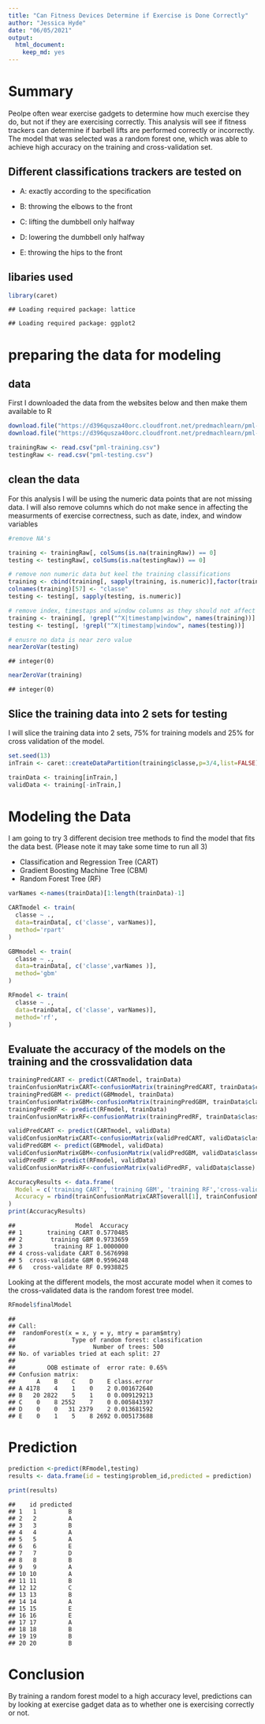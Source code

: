 ```yaml
---
title: "Can Fitness Devices Determine if Exercise is Done Correctly"
author: "Jessica Hyde"
date: "06/05/2021"
output: 
  html_document: 
    keep_md: yes
---
```


# Summary

Peolpe often wear exercise gadgets to determine how much exercise they do, but not if they are exercising correctly.  This analysis will see if fitness trackers can determine if barbell lifts are performed correctly or incorrectly.  The model that was selected was a random forest one, which was able to achieve high accuracy on the training and cross-validation set. 

## Different classifications trackers are tested on

* A: exactly according to the specification

* B: throwing the elbows to the front

* C: lifting the dumbbell only halfway

* D: lowering the dumbbell only halfway

* E: throwing the hips to the front




## libaries used


```r
library(caret)
```

```
## Loading required package: lattice
```

```
## Loading required package: ggplot2
```

# preparing the data for modeling

## data 

First I downloaded the data from the websites below and then make them available to R


```r
download.file("https://d396qusza40orc.cloudfront.net/predmachlearn/pml-training.csv","pml-training.csv")
download.file("https://d396qusza40orc.cloudfront.net/predmachlearn/pml-testing.csv","pml-testing.csv")

trainingRaw <- read.csv("pml-training.csv")
testingRaw <- read.csv("pml-testing.csv")
```

## clean the data

For this analysis I will be using the numeric data points that are not missing data.  I will also remove columns which do not
make sence in affecting the measurments of exercise correctness, such as date, index, and window variables


```r
#remove NA's

training <- trainingRaw[, colSums(is.na(trainingRaw)) == 0]
testing <- testingRaw[, colSums(is.na(testingRaw)) == 0]

# remove non numeric data but keel the training classifications
training <- cbind(training[, sapply(training, is.numeric)],factor(training$classe))
colnames(training)[57] <- "classe"
testing <- testing[, sapply(testing, is.numeric)]

# remove index, timestaps and window columns as they should not affect analysis
training <- training[, !grepl("^X|timestamp|window", names(training))]
testing <- testing[, !grepl("^X|timestamp|window", names(testing))]

# enusre no data is near zero value
nearZeroVar(testing)
```

```
## integer(0)
```

```r
nearZeroVar(training)
```

```
## integer(0)
```
## Slice the training data into 2 sets for testing 

I will slice the training data into 2 sets, 75%  for training models and 25% for cross validation of the model.  


```r
set.seed(13)
inTrain <- caret::createDataPartition(training$classe,p=3/4,list=FALSE)

trainData <- training[inTrain,]
validData <- training[-inTrain,]
```

# Modeling the Data
I am going to try 3 different decision tree methods to find the model that fits the data best. (Please note it may take some time to run all 3)

* Classification and Regression Tree (CART)
* Gradient Boosting Machine Tree (CBM)
* Random Forest Tree (RF)


```r
varNames <-names(trainData)[1:length(trainData)-1]

CARTmodel <- train(
  classe ~ ., 
  data=trainData[, c('classe', varNames)],
  method='rpart'
)

GBMmodel <- train(
  classe ~ ., 
  data=trainData[, c('classe',varNames )],
  method='gbm'
)

RFmodel <- train(
  classe ~ ., 
  data=trainData[, c('classe', varNames)],
  method='rf',
)

```

## Evaluate the accuracy of the models on the training and the crossvalidation data


```r
trainingPredCART <- predict(CARTmodel, trainData)
trainConfusionMatrixCART<-confusionMatrix(trainingPredCART, trainData$classe)
trainingPredGBM <- predict(GBMmodel, trainData)
trainConfusionMatrixGBM<-confusionMatrix(trainingPredGBM, trainData$classe)
trainingPredRF <- predict(RFmodel, trainData)
trainConfusionMatrixRF<-confusionMatrix(trainingPredRF, trainData$classe)

validPredCART <- predict(CARTmodel, validData)
validConfusionMatrixCART<-confusionMatrix(validPredCART, validData$classe)
validPredGBM <- predict(GBMmodel, validData)
validConfusionMatrixGBM<-confusionMatrix(validPredGBM, validData$classe)
validPredRF <- predict(RFmodel, validData)
validConfusionMatrixRF<-confusionMatrix(validPredRF, validData$classe)

AccuracyResults <- data.frame(
  Model = c('training CART', 'training GBM', 'training RF','cross-validate CART', 'cross-validate GBM', 'cross-validate RF'),
  Accuracy = rbind(trainConfusionMatrixCART$overall[1], trainConfusionMatrixGBM$overall[1], trainConfusionMatrixRF$overall[1], validConfusionMatrixCART$overall[1], validConfusionMatrixGBM$overall[1], validConfusionMatrixRF$overall[1])
)
print(AccuracyResults)
```

```
##                 Model  Accuracy
## 1       training CART 0.5770485
## 2        training GBM 0.9733659
## 3         training RF 1.0000000
## 4 cross-validate CART 0.5676998
## 5  cross-validate GBM 0.9596248
## 6   cross-validate RF 0.9938825
```
Looking at the different models, the most accurate model when it comes to the cross-validated data is the random forest tree model.



```r
RFmodel$finalModel
```

```
## 
## Call:
##  randomForest(x = x, y = y, mtry = param$mtry) 
##                Type of random forest: classification
##                      Number of trees: 500
## No. of variables tried at each split: 27
## 
##         OOB estimate of  error rate: 0.65%
## Confusion matrix:
##      A    B    C    D    E class.error
## A 4178    4    1    0    2 0.001672640
## B   20 2822    5    1    0 0.009129213
## C    0    8 2552    7    0 0.005843397
## D    0    0   31 2379    2 0.013681592
## E    0    1    5    8 2692 0.005173688
```
# Prediction

```r
prediction <-predict(RFmodel,testing)
results <- data.frame(id = testing$problem_id,predicted = prediction)

print(results)
```

```
##    id predicted
## 1   1         B
## 2   2         A
## 3   3         B
## 4   4         A
## 5   5         A
## 6   6         E
## 7   7         D
## 8   8         B
## 9   9         A
## 10 10         A
## 11 11         B
## 12 12         C
## 13 13         B
## 14 14         A
## 15 15         E
## 16 16         E
## 17 17         A
## 18 18         B
## 19 19         B
## 20 20         B
```

# Conclusion
By training a random forest model to a high accuracy level, predictions can by looking at exercise gadget data as to whether one is exercising correctly or not.

